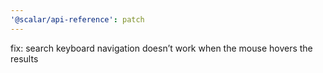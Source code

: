 ```yaml
---
'@scalar/api-reference': patch
---
```


fix: search keyboard navigation doesn’t work when the mouse hovers the results

